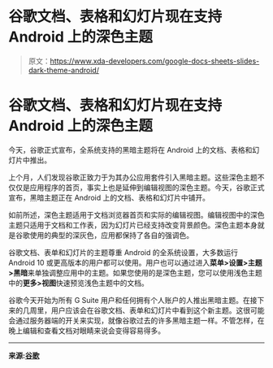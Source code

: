 # 谷歌文档、表格和幻灯片现在支持 Android 上的深色主题

> 原文：<https://www.xda-developers.com/google-docs-sheets-slides-dark-theme-android/>

# 谷歌文档、表格和幻灯片现在支持 Android 上的深色主题

今天，谷歌正式宣布，全系统支持的黑暗主题将在 Android 上的文档、表格和幻灯片中推出。

上个月，人们发现谷歌正致力于为其办公应用套件引入黑暗主题。这些深色主题不仅仅是应用程序的首页，事实上也是延伸到编辑视图的深色主题。今天，谷歌正式宣布，黑暗主题正在 Android 上的文档、表格和幻灯片中铺开。

如前所述，深色主题适用于文档浏览器首页和实际的编辑视图。编辑视图中的深色主题只适用于文档和工作表，因为幻灯片已经支持改变背景颜色。深色主题本身就是谷歌使用的典型的深灰色，应用都保持了各自的强调色。

谷歌文档、表单和幻灯片的主题尊重 Android 的全系统设置，大多数运行 Android 10 或更高版本的用户都可以使用。用户也可以通过进入**菜单>设置>主题>黑暗**来单独调整应用中的主题。如果您使用的是深色主题，您可以使用浅色主题中的**更多>视图**快速预览浅色主题中的文档。

谷歌今天开始为所有 G Suite 用户和任何拥有个人账户的人推出黑暗主题。在接下来的几周里，用户应该会在谷歌文档、表单和幻灯片中看到这个新主题。这很可能会通过服务器端的开关来实现，就像谷歌过去的许多黑暗主题一样。不管怎样，在晚上编辑和查看文档对眼睛来说会变得容易得多。

* * *

**来源:[谷歌](https://gsuiteupdates.googleblog.com/2020/07/dark-theme-google-docs-sheets-slides-.html)**